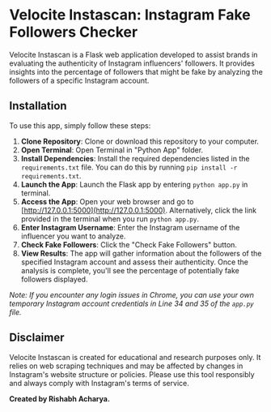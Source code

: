 # Velocite Instascan: Instagram Fake Followers Checker

Velocite Instascan is a Flask web application developed to assist brands in evaluating the authenticity of Instagram influencers' followers. It provides insights into the percentage of followers that might be fake by analyzing the followers of a specific Instagram account.

## Installation

To use this app, simply follow these steps:

1. **Clone Repository**: Clone or download this repository to your computer.
2. **Open Terminal**: Open Terminal in "Python App" folder. 
3. **Install Dependencies**: Install the required dependencies listed in the `requirements.txt` file. You can do this by running `pip install -r requirements.txt`.
4. **Launch the App**: Launch the Flask app by entering `python app.py` in terminal.
5. **Access the App**: Open your web browser and go to [http://127.0.0.1:5000](http://127.0.0.1:5000). Alternatively, click the link provided in the terminal when you run `python app.py`.
6. **Enter Instagram Username**: Enter the Instagram username of the influencer you want to analyze.
7. **Check Fake Followers**: Click the "Check Fake Followers" button.
8. **View Results**: The app will gather information about the followers of the specified Instagram account and assess their authenticity. Once the analysis is complete, you'll see the percentage of potentially fake followers displayed.

*Note: If you encounter any login issues in Chrome, you can use your own temporary Instagram account credentials in Line 34 and 35 of the `app.py` file.*

## Disclaimer

Velocite Instascan is created for educational and research purposes only. It relies on web scraping techniques and may be affected by changes in Instagram's website structure or policies. Please use this tool responsibly and always comply with Instagram's terms of service.

**Created by Rishabh Acharya.**
